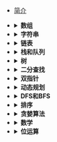 * [简介](README.md)


- <details><summary><b>数组</b></summary>

    - [1.两数之和](leetcode/1.两数之和.md) 
    - [剑指 Offer 03.数组中重复的数字](剑指offer/03.数组中重复的数字.md)
    -  [剑指 Offer 39.数组中出现次数超过一半的数字](剑指offer/39.数组中出现次数超过一半的数字.md)
    -  [剑指 Offer 56 - I.数组中数字出现的次数](剑指offer/56-I.数组中数字出现的次数.md)
    -  [剑指 Offer 56 - II.数组中数字出现的次数 II](剑指offer/56-II.数组中数字出现的次数II.md)


- <details><summary><b>字符串</b></summary>

    - [3. 无重复字符的最长子串](剑指offer/50.第一个只出现一次的字符.md)
    - [剑指 Offer 05.替换空格](剑指offer/05.替换空格.md)
    - [剑指 Offer 48.最长不含重复字符的子字符串](剑指offer/48.最长不含重复字符的子字符串.md)
    - [剑指 Offer 50.第一个只出现一次的字符](剑指offer/50.第一个只出现一次的字符.md)
    - [剑指 Offer 58-II.左旋转字符串](剑指offer/58-II.左旋转字符串.md)

- <details><summary><b>链表</b></summary>

    - [2.两数相加](leetcode/2.两数相加.md)
    - [剑指 Offer 24.反转链表](剑指offer/24.反转链表.md)
- <details><summary><b>栈和队列</b></summary>

    - [20.有效的括号](leetcode/20.有效的括号.md)
    - [剑指 Offer 06.从尾到头打印链表](剑指offer/06.从尾到头打印链表.md)
    - [剑指 Offer 09.用两个栈实现队列](剑指offer/09.用两个栈实现队列.md)
    - [剑指 Offer 30.包含 min 函数的栈](剑指offer/30.包含min函数的栈.md)
    - [剑指 Offer 59-I.滑动窗口的最大值](剑指offer/59-I.滑动窗口的最大值.md)
    - [剑指 Offer 59-II.队列的最大值](剑指offer/59-II.队列的最大值.md)


- <details><summary><b>树</b></summary>

    - [剑指 Offer 04.二维数组中的查找](剑指offer/04.二维数组中的查找.md)
    - [剑指 Offer 07.重建二叉树](剑指offer/07.重建二叉树.md)
- <details><summary><b>二分查找</b></summary>

    - [剑指 Offer 50.第一个只出现一次的字符](剑指offer/50.第一个只出现一次的字符.md)
- <details><summary><b>双指针</b></summary>

    - [11.盛最多水的容器](11.盛最多水的容器.md)
    - [19.删除链表的倒数第 N 个结点](leetcode/19.删除链表的倒数第N个结点.md)
    - [21.合并两个有序链表](剑指offer/25.合并两个排序的链表.md)
    - [剑指 Offer 18.删除链表的节点](剑指offer/18.删除链表的节点.md)
    - [剑指 Offer 25.合并两个排序的链表](剑指offer/25.合并两个排序的链表.md)
- <details><summary><b>动态规划</b></summary>

    - [剑指 Offer 10- I.斐波那契数列](剑指offer/10-I.斐波那契数列.md)
- <details><summary><b>DFS和BFS</b></summary>

    - [剑指 Offer 12.矩阵中的路径](剑指offer/12.矩阵中的路径.md)
    - [剑指 Offer 13.机器人的运动范围](剑指offer/13.机器人的运动范围.md)
- <details><summary><b>排序</b></summary>

    - [剑指 Offer 40.最小的 k 个数](剑指offer/40.最小的k个数.md)
- <details><summary><b>贪婪算法</b></summary>

    - 

- <details><summary><b>数学</b></summary>

    - [剑指 Offer 66.构建乘积数组](https://leetcode-cn.com/problems/two-sum/)

- <details><summary><b>位运算</b></summary>

    - [剑指 Offer 15.二进制中 1 的个数](剑指offer/15.二进制中1的个数.md)

